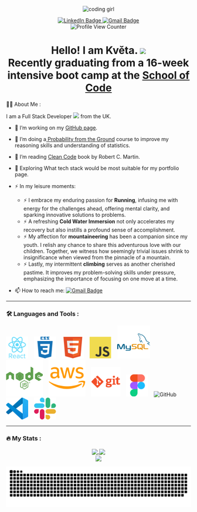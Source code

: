 
<!--
**selfcoder-gazell/selfcoder-gazell** is a ✨ _special_ ✨ repository because its `README.md` (this file) appears on your GitHub profile.

Here are some ideas to get you started:

- 🔭 I’m currently working on ...
- 🌱 I’m currently learning ...
- 👯 I’m looking to collaborate on ...
- 🤔 I’m looking for help with ...
- 💬 Ask me about ...
- 📫 How to reach me: ...
- 😄 Pronouns: ...
- ⚡ Fun fact: ...
-->

 
<div id="header" align="center">
 
  <img src="https://media.giphy.com/media/L1R1tvI9svkIWwpVYr/giphy.gif" alt="coding girl"></img>

<div id="badges">
  <a href="https://www.linkedin.com/in/kveta-mooney-32612368/" rel="nofollow noreferrer">
    <img src="https://img.shields.io/badge/LinkedIn-blue?style=for-the-badge&logo=linkedin&logoColor=white" alt="LinkedIn Badge"> 
  </a> 
  <a href="mailto:kvetamooney@gmail.com">
   <img src="https://img.shields.io/badge/Gmail-red?style=for-the-badge&logo=gmail&logoColor=white" alt="Gmail Badge">
  </a>

</div>
  <img src="https://komarev.com/ghpvc/?username=selfcoder-gazell&style=flat-square&color=blue" alt="Profile View Counter"/>
  <h1>Hello! I am Květa. <img src="https://media.giphy.com/media/hvRJCLFzcasrR4ia7z/giphy.gif" width="30px"/><br>
   Recently graduating from a 16-week intensive boot camp at the <a href="https://www.schoolofcode.co.uk/">School of Code</a>
  </h1>
  </div
---

### :woman_technologist: About Me :
I am a Full Stack Developer <img src="https://media.giphy.com/media/WUlplcMpOCEmTGBtBW/giphy.gif" width="30"> from the UK.
- :telescope: I’m working on my <a href="https://github.com/selfcoder-gazell">GitHub page</a>.
- :telescope: I’m doing a<a href="https://www.edx.org/learn/probability/harvard-university-fat-chance-probability-from-the-ground-up#:~:text=Created%20specifically%20for%20those%20who,memorization%20of%20terms%20and%20formulae."> Probability from the Ground</a> course to improve my reasoning skills and understanding of statistics. 
- :telescope: I’m reading <a href="https://www.google.co.uk/books/edition/Clean_Code/_i6bDeoCQzsC?hl=en&gbpv=1&printsec=frontcover">Clean Code</a> book by Robert C. Martin. 
- :seedling: Exploring What tech stack would be most suitable for my portfolio page.

- :zap: In my leisure moments:
  - :zap: I embrace my enduring passion for <strong>Running</strong>, infusing me with energy for the challenges ahead, offering mental clarity, and sparking innovative solutions to problems.
   - :zap: A refreshing <strong>Cold Water Immersion</strong> not only accelerates my recovery but also instills a profound sense of accomplishment.
  - :zap: My affection for <strong>mountaineering</strong> has been a companion since my youth. I relish any chance to share this adventurous love with our children. Together, we witness how seemingly trivial issues shrink to insignificance when viewed from the pinnacle of a mountain.
   - :zap: Lastly, my intermittent <strong>climbing</strong> serves as another cherished pastime. It improves my problem-solving skills under pressure, emphasizing the importance of focusing on one move at a time.

- :mailbox: How to reach me: <a href="mailto:kvetamooney@gmail.com">
   <img src="https://img.shields.io/badge/Gmail-red?style=for-the-badge&logo=gmail&logoColor=white" alt="Gmail Badge" widht="60px" height="22px">
  </a>

---

### :hammer_and_wrench: Languages and Tools :
<div>
  <img src="https://github.com/devicons/devicon/blob/master/icons/react/react-original-wordmark.svg" title="React" alt="React" width="60" height="60"/>&nbsp;&nbsp;&nbsp;
  <img src="https://github.com/devicons/devicon/blob/master/icons/css3/css3-plain-wordmark.svg"  title="CSS3" alt="CSS" width="60" height="60"/>&nbsp;&nbsp;&nbsp;
  <img src="https://github.com/devicons/devicon/blob/master/icons/html5/html5-original.svg" title="HTML5" alt="HTML" width="60" height="60"/>&nbsp;&nbsp;&nbsp;
  <img src="https://github.com/devicons/devicon/blob/master/icons/javascript/javascript-original.svg" title="JavaScript" alt="JavaScript" width="60" height="60"/>&nbsp;&nbsp;&nbsp;
  <img src="https://github.com/devicons/devicon/blob/master/icons/mysql/mysql-original-wordmark.svg" title="MySQL"  alt="MySQL" width="90" height="90"/>&nbsp;&nbsp;&nbsp;
  <img src="https://github.com/devicons/devicon/blob/master/icons/nodejs/nodejs-plain-wordmark.svg" title="NodeJS" alt="NodeJS" width="100" height="100"/>&nbsp;&nbsp;&nbsp;
  <img src="https://github.com/devicons/devicon/blob/master/icons/amazonwebservices/amazonwebservices-plain-wordmark.svg" title="AWS" alt="AWS" width="100" height="100"/>&nbsp;&nbsp;&nbsp;
  <img src="https://github.com/devicons/devicon/blob/master/icons/git/git-plain-wordmark.svg" title="Git" **alt="Git" width="80" height="80"/>&nbsp;&nbsp;&nbsp;
  <img src="https://github.com/devicons/devicon/blob/master/icons/figma/figma-original.svg" title="Figma" alt="Figma" width="60" height="60"/>&nbsp;&nbsp;&nbsp;
 <img src="https://joshuapenalba.files.wordpress.com/2014/12/github-icon.png" title="GitHub" widht="70" height="70">&nbsp;&nbsp;&nbsp;
 <img src="https://github.com/devicons/devicon/blob/master/icons/vscode/vscode-original.svg" title="Visual Studio Code" alt="Visual Studio Code" width="60" height="60">&nbsp;&nbsp;&nbsp;
 <img src="https://github.com/devicons/devicon/blob/master/icons/slack/slack-original.svg" title="Slack" alt="Slack" width="60" height="60">&nbsp;&nbsp;&nbsp;
</div>  
  
---

### :fire: My Stats :
<div align="center">
  <a href="https://github.com/selfcoder-gazell">
   <img align="center" height="170" src="https://github-readme-stats.vercel.app/api/top-langs/?username=selfcoder-gazell&layout=compact&langs_count=16&theme=dark&hide_border="true"/>
   <img align="center" src="https://github-readme-stats.vercel.app/api?username=selfcoder-gazell&show_icons=true&theme=dark&include_all_commits=true&count_private=true&hide=issues"/>
  </a>
</div>

<div align="center">
 <a href ="https://git.io/streak-stats">
  <img align="center" src="https://github-readme-streak-stats.herokuapp.com?user=selfcoder-gazell&theme=dark&hide_border=true&date_format=j%20M%5B%20Y%5D"/>
 </a>
</div>
</div>
  <!--
<a href="https://github.com/selfcoder-gazell/github-readme-stats" align="left">
<img src="https://github-readme-stats.vercel.app/api/top-langs/?username=selfcoder-gazell&theme=dark&hide_border=true"/> 
</a>
 -->

<!-- contribution generates snake grid animation 
https://taozhi.medium.com/how-to-add-a-snake-game-to-your-github-page-d742918fd733
-->

 <!--
<img src="https://github.com/selfcoder-gazell/selfcoder-gazell/blob/output/github-contribution-grid-snake.svg">
 -->
 <div>
  
  ![Snake animation](https://github.com/selfcoder-gazell/selfcoder-gazell/blob/output/github-contribution-grid-snake.svg)

</div>

